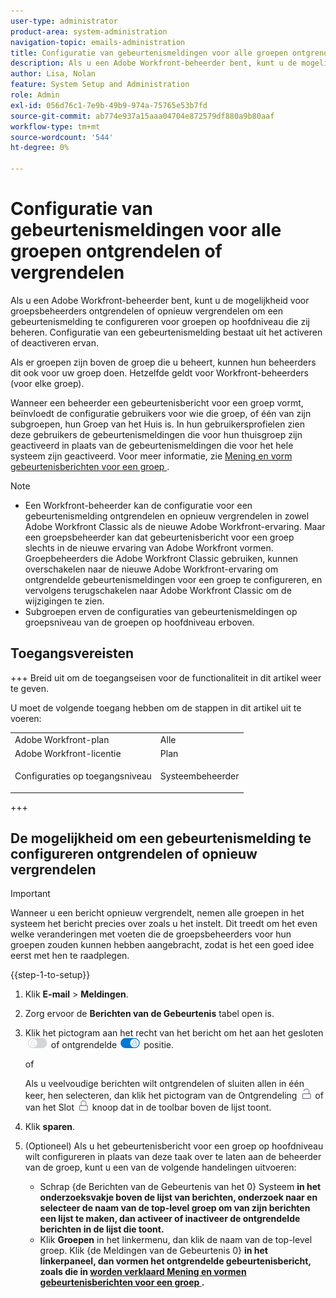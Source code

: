 ```yaml
---
user-type: administrator
product-area: system-administration
navigation-topic: emails-administration
title: Configuratie van gebeurtenismeldingen voor alle groepen ontgrendelen of vergrendelen
description: Als u een Adobe Workfront-beheerder bent, kunt u de mogelijkheid voor groepsbeheerders ontgrendelen of opnieuw vergrendelen om een gebeurtenismelding te configureren voor groepen op hoofdniveau die zij beheren. Configuratie van een gebeurtenismelding bestaat uit het activeren of deactiveren ervan.
author: Lisa, Nolan
feature: System Setup and Administration
role: Admin
exl-id: 056d76c1-7e9b-49b9-974a-75765e53b7fd
source-git-commit: ab774e937a15aaa04704e872579df880a9b80aaf
workflow-type: tm+mt
source-wordcount: '544'
ht-degree: 0%

---
```


# Configuratie van gebeurtenismeldingen voor alle groepen ontgrendelen of vergrendelen

Als u een Adobe Workfront-beheerder bent, kunt u de mogelijkheid voor groepsbeheerders ontgrendelen of opnieuw vergrendelen om een gebeurtenismelding te configureren voor groepen op hoofdniveau die zij beheren. Configuratie van een gebeurtenismelding bestaat uit het activeren of deactiveren ervan.

Als er groepen zijn boven de groep die u beheert, kunnen hun beheerders dit ook voor uw groep doen. Hetzelfde geldt voor Workfront-beheerders (voor elke groep).

Wanneer een beheerder een gebeurtenisbericht voor een groep vormt, beïnvloedt de configuratie gebruikers voor wie die groep, of één van zijn subgroepen, hun Groep van het Huis is. In hun gebruikersprofielen zien deze gebruikers de gebeurtenismeldingen die voor hun thuisgroep zijn geactiveerd in plaats van de gebeurtenismeldingen die voor het hele systeem zijn geactiveerd. Voor meer informatie, zie [ Mening en vorm gebeurtenisberichten voor een groep ](../../../administration-and-setup/manage-groups/create-and-manage-groups/view-and-configure-event-notifications-group.md).

>[!NOTE]
>
>* Een Workfront-beheerder kan de configuratie voor een gebeurtenismelding ontgrendelen en opnieuw vergrendelen in zowel Adobe Workfront Classic als de nieuwe Adobe Workfront-ervaring. Maar een groepsbeheerder kan dat gebeurtenisbericht voor een groep slechts in de nieuwe ervaring van Adobe Workfront vormen. Groepbeheerders die Adobe Workfront Classic gebruiken, kunnen overschakelen naar de nieuwe Adobe Workfront-ervaring om ontgrendelde gebeurtenismeldingen voor een groep te configureren, en vervolgens terugschakelen naar Adobe Workfront Classic om de wijzigingen te zien.
>* Subgroepen erven de configuraties van gebeurtenismeldingen op groepsniveau van de groepen op hoofdniveau erboven.
>

## Toegangsvereisten

+++ Breid uit om de toegangseisen voor de functionaliteit in dit artikel weer te geven.

U moet de volgende toegang hebben om de stappen in dit artikel uit te voeren:

<table style="table-layout:auto"> 
 <col> 
 <col> 
 <tbody> 
  <tr> 
   <td role="rowheader">Adobe Workfront-plan</td> 
   <td>Alle</td> 
  </tr> 
  <tr> 
   <td role="rowheader">Adobe Workfront-licentie</td> 
   <td>Plan</td> 
  </tr> 
  <tr> 
   <td role="rowheader">Configuraties op toegangsniveau</td> 
   <td> <p>Systeembeheerder</p> </td> 
  </tr> 
 </tbody> 
</table>

+++

## De mogelijkheid om een gebeurtenismelding te configureren ontgrendelen of opnieuw vergrendelen

>[!IMPORTANT]
>
>Wanneer u een bericht opnieuw vergrendelt, nemen alle groepen in het systeem het bericht precies over zoals u het instelt. Dit treedt om het even welke veranderingen met voeten die de groepsbeheerders voor hun groepen zouden kunnen hebben aangebracht, zodat is het een goed idee eerst met hen te raadplegen.

{{step-1-to-setup}}

1. Klik **E-mail** > **Meldingen**.

1. Zorg ervoor de **Berichten van de Gebeurtenis** tabel open is.
1. Klik het pictogram aan het recht van het bericht om het aan het gesloten ![ pictogram van het Slot ](assets/lock-toggle-button.png) of ontgrendelde ![ te schakelen ontgrendelen pictogram ](assets/unlock-toggle-button.png) positie.

   of

   Als u veelvoudige berichten wilt ontgrendelen of sluiten allen in één keer, hen selecteren, dan klik het pictogram van de Ontgrendeling ![&#128279;](assets/unlock-icon-toolbar.png) of van het Slot ![ het pictogram van het Slot ](assets/lock-icon-locked-qs.png) knoop dat in de toolbar boven de lijst toont.

1. Klik **sparen**.
1. (Optioneel) Als u het gebeurtenisbericht voor een groep op hoofdniveau wilt configureren in plaats van deze taak over te laten aan de beheerder van de groep, kunt u een van de volgende handelingen uitvoeren:

   * Schrap {de Berichten van de Gebeurtenis van het 0} Systeem **in het onderzoeksvakje boven de lijst van berichten, onderzoek naar en selecteer de naam van de top-level groep om van zijn berichten een lijst te maken, dan activeer of inactiveer de ontgrendelde berichten in de lijst die toont.**
   * Klik **Groepen** in het linkermenu, dan klik de naam van de top-level groep. Klik {de Meldingen van de Gebeurtenis 0} **in het linkerpaneel, dan vormen het ontgrendelde gebeurtenisbericht, zoals die in [ worden verklaard Mening en vormen gebeurtenisberichten voor een groep ](../../../administration-and-setup/manage-groups/create-and-manage-groups/view-and-configure-event-notifications-group.md).**
